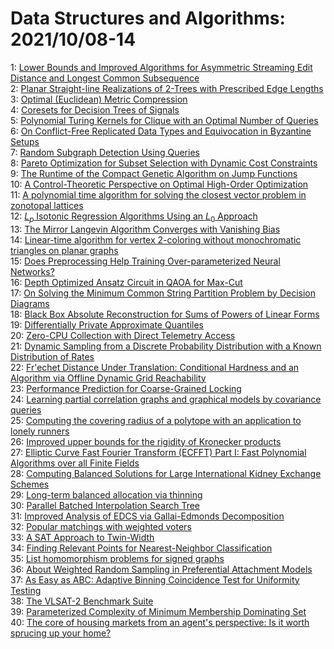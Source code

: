 # Data Structures and Algorithms: 2021/10/08-14  
1: [Lower Bounds and Improved Algorithms for Asymmetric Streaming Edit  Distance and Longest Common Subsequence](https://doi.org/10.48550/arXiv.2103.00713)  
2: [Planar Straight-line Realizations of 2-Trees with Prescribed Edge  Lengths](https://doi.org/10.48550/arXiv.2108.12628)  
3: [Optimal (Euclidean) Metric Compression](https://doi.org/10.48550/arXiv.2110.03152)  
4: [Coresets for Decision Trees of Signals](https://doi.org/10.48550/arXiv.2110.03195)  
5: [Polynomial Turing Kernels for Clique with an Optimal Number of Queries](https://doi.org/10.48550/arXiv.2110.03279)  
6: [On Conflict-Free Replicated Data Types and Equivocation in Byzantine  Setups](https://doi.org/10.48550/arXiv.2109.10554)  
7: [Random Subgraph Detection Using Queries](https://doi.org/10.48550/arXiv.2110.00744)  
8: [Pareto Optimization for Subset Selection with Dynamic Cost Constraints](https://doi.org/10.48550/arXiv.1811.07806)  
9: [The Runtime of the Compact Genetic Algorithm on Jump Functions](https://doi.org/10.48550/arXiv.1908.06527)  
10: [A Control-Theoretic Perspective on Optimal High-Order Optimization](https://doi.org/10.48550/arXiv.1912.07168)  
11: [A polynomial time algorithm for solving the closest vector problem in  zonotopal lattices](https://doi.org/10.48550/arXiv.2004.07574)  
12: [$L_p$ Isotonic Regression Algorithms Using an $L_0$ Approach](https://doi.org/10.48550/arXiv.2107.00251)  
13: [The Mirror Langevin Algorithm Converges with Vanishing Bias](https://doi.org/10.48550/arXiv.2109.12077)  
14: [Linear-time algorithm for vertex 2-coloring without monochromatic  triangles on planar graphs](https://doi.org/10.48550/arXiv.2110.04606)  
15: [Does Preprocessing Help Training Over-parameterized Neural Networks?](https://doi.org/10.48550/arXiv.2110.04622)  
16: [Depth Optimized Ansatz Circuit in QAOA for Max-Cut](https://doi.org/10.48550/arXiv.2110.04637)  
17: [On Solving the Minimum Common String Partition Problem by Decision  Diagrams](https://doi.org/10.48550/arXiv.2110.05168)  
18: [Black Box Absolute Reconstruction for Sums of Powers of Linear Forms](https://doi.org/10.48550/arXiv.2110.05305)  
19: [Differentially Private Approximate Quantiles](https://doi.org/10.48550/arXiv.2110.05429)  
20: [Zero-CPU Collection with Direct Telemetry Access](https://doi.org/10.48550/arXiv.2110.05438)  
21: [Dynamic Sampling from a Discrete Probability Distribution with a Known  Distribution of Rates](https://doi.org/10.48550/arXiv.1802.02379)  
22: [Fr\'echet Distance Under Translation: Conditional Hardness and an  Algorithm via Offline Dynamic Grid Reachability](https://doi.org/10.48550/arXiv.1810.10982)  
23: [Performance Prediction for Coarse-Grained Locking](https://doi.org/10.48550/arXiv.1904.11323)  
24: [Learning partial correlation graphs and graphical models by covariance  queries](https://doi.org/10.48550/arXiv.1906.09501)  
25: [Computing the covering radius of a polytope with an application to  lonely runners](https://doi.org/10.48550/arXiv.2009.12080)  
26: [Improved upper bounds for the rigidity of Kronecker products](https://doi.org/10.48550/arXiv.2103.05631)  
27: [Elliptic Curve Fast Fourier Transform (ECFFT) Part I: Fast Polynomial  Algorithms over all Finite Fields](https://doi.org/10.48550/arXiv.2107.08473)  
28: [Computing Balanced Solutions for Large International Kidney Exchange  Schemes](https://doi.org/10.48550/arXiv.2109.06788)  
29: [Long-term balanced allocation via thinning](https://doi.org/10.48550/arXiv.2110.05009)  
30: [Parallel Batched Interpolation Search Tree](https://doi.org/10.48550/arXiv.2110.05540)  
31: [Improved Analysis of EDCS via Gallai-Edmonds Decomposition](https://doi.org/10.48550/arXiv.2110.05746)  
32: [Popular matchings with weighted voters](https://doi.org/10.48550/arXiv.2110.05901)  
33: [A SAT Approach to Twin-Width](https://doi.org/10.48550/arXiv.2110.06146)  
34: [Finding Relevant Points for Nearest-Neighbor Classification](https://doi.org/10.48550/arXiv.2110.06163)  
35: [List homomorphism problems for signed graphs](https://doi.org/10.48550/arXiv.2005.05547)  
36: [About Weighted Random Sampling in Preferential Attachment Models](https://doi.org/10.48550/arXiv.2102.08173)  
37: [As Easy as ABC: Adaptive Binning Coincidence Test for Uniformity Testing](https://doi.org/10.48550/arXiv.2110.06325)  
38: [The VLSAT-2 Benchmark Suite](https://doi.org/10.48550/arXiv.2110.06336)  
39: [Parameterized Complexity of Minimum Membership Dominating Set](https://doi.org/10.48550/arXiv.2110.06656)  
40: [The core of housing markets from an agent's perspective: Is it worth  sprucing up your home?](https://doi.org/10.48550/arXiv.2110.06875)  